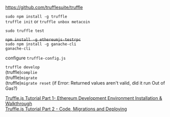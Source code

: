 
https://github.com/trufflesuite/truffle <br>


`sudo npm install -g truffle` <br>
`truffle init` or `truffle unbox metacoin`

`sudo truffle test`

~~`npm install -g ethereumjs-testrpc`<br>~~
`sudo npm install -g ganache-cli`<br>
`ganache-cli`

configure `truffle-config.js`<br>

`truffle develop`<br>
(truffle)`complie`<br>
(truffle)`migrate`<br>
(truffle)`migrate reset` (if Error: Returned values aren't valid, did it run Out of Gas?)<br>


[Truffle.js Tutorial Part 1- Ethereum Development Environment Installation & Walkthrough](https://www.youtube.com/watch?v=2fSPn0-8ORs)<br>
[Truffle.js Tutorial Part 2 - Code, Migrations and Deploying](https://www.youtube.com/watch?v=xvS5XW5ska8)<br>
